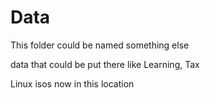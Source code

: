 # Data

This folder could be named something else

data that could be put there like Learning, Tax

Linux isos now in this location